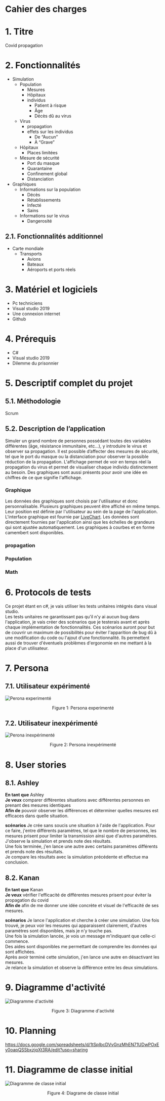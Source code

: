 <h1> Cahier des charges</h1>

# 1. Titre
Covid propagation
# 2. Fonctionnalités
- Simulation
  - Population
    - Mesures
    - Hôpitaux
    - individus
      - Patient à risque
      - Âge
      - Décès dû au virus
  - Virus
    - propagation
    - effets sur les individus
      - De “Aucun”
      - À “Grave”
  - Hôpitaux
    - Places limitées
  - Mesure de sécurité
    - Port du masque
    - Quarantaine
    - Confinement global
    - Distanciation
- Graphiques
  - Informations sur la population
    - Décès
    - Rétablissements
    - Infecté
    - Sains
  - Informations sur le virus
    - Dangerosité

## 2.1. Fonctionnalités additionnel
- Carte mondiale
  - Transports
    - Avions
    - Bateaux
    - Aéroports et ports réels

# 3. Matériel et logiciels
- Pc techniciens
- Visual studio 2019
- Une connexion internet
- Github

# 4. Prérequis
- C#
- Visual studio 2019
- Dilemme du prisonnier

# 5. Descriptif complet du projet
## 5.1. Méthodologie
Scrum

## 5.2. Description de l’application
Simuler un grand nombre de personnes possédant toutes des variables différentes (âge, résistance immunitaire,
etc...), y introduire le virus et observer sa propagation. Il est possible d’affecter des mesures de sécurité, tel que le port du masque ou la distanciation pour observer la possible réduction de la propagation.
L'affichage permet de voir en temps réel la propagation du virus et permet de visualiser chaque individu distinctement au besoin. Des graphiques sont aussi présents pour avoir une idée en chiffres de ce que signifie
l'affichage.

### Graphique
Les données des graphiques sont choisis par l'utilisateur et donc personnalisable. Plusieurs graphiques peuvent être affiché en même temps. Leur position est définie par l'utilisateur au sein de la page de l'application.<br>
L'interface graphique est fournie par [LiveChart](https://lvcharts.net/App/examples/wpf/start). Les données sont directement fournies par l'application ainsi que les échelles de grandeurs qui sont ajustée automatiquement.
Les graphiques à courbes et en forme camembert sont disponibles.

### propagation

### Population

### Math

# 6. Protocols de tests
Ce projet étant en c#, je vais utiliser les tests unitaires intégrés dans visual studio.<br>
Les tests unitaires ne garantissant pas qu'il n'y ai aucun bug dans l'application, je vais créer des scénarios que je testerais avant et après chaque implémentation de fonctionnalités. Ces scénarios auront pour but de couvrir un maximum de possibilités pour éviter l'apparition de bug dû à une modification du code ou l'ajout d'une fonctionnalité. Ils permettent aussi de trouver d'éventuels problèmes d'ergonomie en me mettant à la place d'un utilisateur.

# 7. Persona
## 7.1. Utilisateur expérimenté
![Perona experimenté](Persona_Ashley.png)
<p style="text-align: center">Figure 1: Persona experimenté</p>

## 7.2. Utilisateur inexpérimenté
![Perona inexpérimenté](Persona_Kanan.png)
<p style="text-align: center">Figure 2: Persona inexpérimenté</p>

# 8. User stories
## 8.1. Ashley
**En tant que** Ashley<br>
**Je veux** comparer différentes situations avec différentes personnes en prenant des mesures identiques<br>
**Afin de** pouvoir observer les différences et déterminer quelles mesures est efficaces dans quelle situation.<br>

**scénarios**
Je crée sans soucis une situation à l'aide de l'application. Pour ce faire, j'entre différents paramètres, tel que le nombre de personnes, les mesures prisent pour limiter la transmission ainsi que d'autres paramètres. <br>
J'observe la simulation et prends note des résultats.<br> 
Une fois terminée, j'en lance une autre avec certains paramètres différents et prends note des résultats.<br>
Je compare les résultats avec la simulation précédente et effectue ma conclusion.

## 8.2. Kanan
**En tant que** Kanan<br>
**Je veux** vérifier l'efficacité de différentes mesures prisent pour éviter la propagation du covid<br>
**Afin de** afin de me donner une idée concrète et visuel de l'efficacité de ses mesures.<br>

**scénarios**
Je lance l'application et cherche à créer une simulation. Une fois trouvé, je peux voir les mesures qui apparaissent clairement, d'autres paramètres sont disponibles, mais je n'y touche pas.<br>
Une fois la simulation lancée, je vois un message m'indiquant que celle-ci commence.<br>
Des aides sont disponibles me permettant de comprendre les données qui sont affichées. <br>
Après avoir terminé cette simulation, j'en lance une autre en désactivant les mesures. <br>
Je relance la simulation et observe la différence entre les deux simulations. <br>

# 9. Diagramme d'activité
![Diagramme d'activité](DiagrammeDactivite.png)
<p style="text-align: center">Figure 3: Diagramme d'activité</p>

# 10. Planning
https://docs.google.com/spreadsheets/d/1tSpIbcDVvGnzMhEN71UDwPOxEy0oapQSSbxzjqXt3RA/edit?usp=sharing

# 11. Diagramme de classe initial
![Diagramme de classe initial](InitialClassDiagram.png)
<p style="text-align: center">Figure 4: Diagrame de classe initial</p>